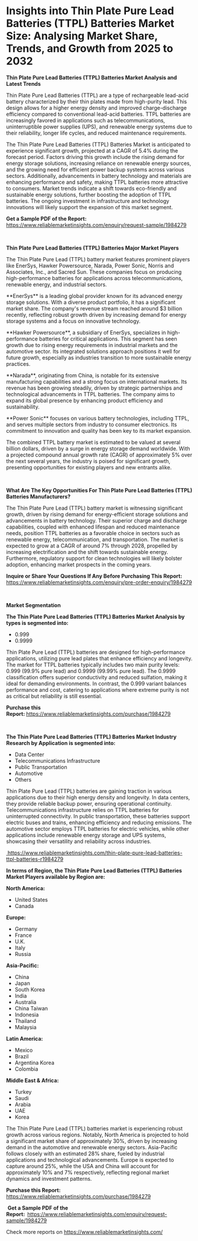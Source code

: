 <p><h1>Insights into Thin Plate Pure Lead Batteries (TTPL) Batteries Market Size: Analysing Market Share, Trends, and Growth from 2025 to 2032</h1></p><p><strong>Thin Plate Pure Lead Batteries (TTPL) Batteries Market Analysis and Latest Trends</strong></p>
<p><p>Thin Plate Pure Lead Batteries (TTPL) are a type of rechargeable lead-acid battery characterized by their thin plates made from high-purity lead. This design allows for a higher energy density and improved charge-discharge efficiency compared to conventional lead-acid batteries. TTPL batteries are increasingly favored in applications such as telecommunications, uninterruptible power supplies (UPS), and renewable energy systems due to their reliability, longer life cycles, and reduced maintenance requirements.</p><p>The Thin Plate Pure Lead Batteries (TTPL) Batteries Market is anticipated to experience significant growth, projected at a CAGR of 5.4% during the forecast period. Factors driving this growth include the rising demand for energy storage solutions, increasing reliance on renewable energy sources, and the growing need for efficient power backup systems across various sectors. Additionally, advancements in battery technology and materials are enhancing performance and safety, making TTPL batteries more attractive to consumers. Market trends indicate a shift towards eco-friendly and sustainable energy solutions, further boosting the adoption of TTPL batteries. The ongoing investment in infrastructure and technology innovations will likely support the expansion of this market segment.</p></p>
<p><strong>Get a Sample PDF of the Report:&nbsp;</strong> <a href="https://www.reliablemarketinsights.com/enquiry/request-sample/1984279?utm_campaign=3047&utm_medium=2&utm_source=Github&utm_content=ia&utm_term=07042025&utm_id=thin-plate-pure-lead-batteries-ttpl-batteries">https://www.reliablemarketinsights.com/enquiry/request-sample/1984279</a></p>
<p>&nbsp;</p>
<p><strong>Thin Plate Pure Lead Batteries (TTPL) Batteries Major Market Players</strong></p>
<p><p>The Thin Plate Pure Lead (TTPL) battery market features prominent players like EnerSys, Hawker Powersource, Narada, Power Sonic, Norris and Associates, Inc., and Sacred Sun. These companies focus on producing high-performance batteries for applications across telecommunications, renewable energy, and industrial sectors.</p><p>**EnerSys** is a leading global provider known for its advanced energy storage solutions. With a diverse product portfolio, it has a significant market share. The company's revenue stream reached around $3 billion recently, reflecting robust growth driven by increasing demand for energy storage systems and a focus on innovative technology.</p><p>**Hawker Powersource**, a subsidiary of EnerSys, specializes in high-performance batteries for critical applications. This segment has seen growth due to rising energy requirements in industrial markets and the automotive sector. Its integrated solutions approach positions it well for future growth, especially as industries transition to more sustainable energy practices.</p><p>**Narada**, originating from China, is notable for its extensive manufacturing capabilities and a strong focus on international markets. Its revenue has been growing steadily, driven by strategic partnerships and technological advancements in TTPL batteries. The company aims to expand its global presence by enhancing product efficiency and sustainability.</p><p>**Power Sonic** focuses on various battery technologies, including TTPL, and serves multiple sectors from industry to consumer electronics. Its commitment to innovation and quality has been key to its market expansion.</p><p>The combined TTPL battery market is estimated to be valued at several billion dollars, driven by a surge in energy storage demand worldwide. With a projected compound annual growth rate (CAGR) of approximately 5% over the next several years, the industry is poised for significant growth, presenting opportunities for existing players and new entrants alike.</p></p>
<p>&nbsp;</p>
<p><strong>What Are The Key Opportunities For Thin Plate Pure Lead Batteries (TTPL) Batteries Manufacturers?</strong></p>
<p><p>The Thin Plate Pure Lead (TTPL) battery market is witnessing significant growth, driven by rising demand for energy-efficient storage solutions and advancements in battery technology. Their superior charge and discharge capabilities, coupled with enhanced lifespan and reduced maintenance needs, position TTPL batteries as a favorable choice in sectors such as renewable energy, telecommunication, and transportation. The market is expected to grow at a CAGR of around 7% through 2028, propelled by increasing electrification and the shift towards sustainable energy. Furthermore, regulatory support for clean technologies will likely bolster adoption, enhancing market prospects in the coming years.</p></p>
<p><strong>Inquire or Share Your Questions If Any Before Purchasing This Report:</strong> <a href="https://www.reliablemarketinsights.com/enquiry/pre-order-enquiry/1984279?utm_campaign=3047&utm_medium=2&utm_source=Github&utm_content=ia&utm_term=07042025&utm_id=thin-plate-pure-lead-batteries-ttpl-batteries">https://www.reliablemarketinsights.com/enquiry/pre-order-enquiry/1984279</a></p>
<p>&nbsp;</p>
<p><strong>Market Segmentation</strong></p>
<p><strong>The Thin Plate Pure Lead Batteries (TTPL) Batteries Market Analysis by types is segmented into:</strong></p>
<p><ul><li>0.999</li><li>0.9999</li></ul></p>
<p><p>Thin Plate Pure Lead (TTPL) batteries are designed for high-performance applications, utilizing pure lead plates that enhance efficiency and longevity. The market for TTPL batteries typically includes two main purity levels: 0.999 (99.9% pure lead) and 0.9999 (99.99% pure lead). The 0.9999 classification offers superior conductivity and reduced sulfation, making it ideal for demanding environments. In contrast, the 0.999 variant balances performance and cost, catering to applications where extreme purity is not as critical but reliability is still essential.</p></p>
<p><strong>Purchase this Report:&nbsp;</strong><a href="https://www.reliablemarketinsights.com/purchase/1984279?utm_campaign=3047&utm_medium=2&utm_source=Github&utm_content=ia&utm_term=07042025&utm_id=thin-plate-pure-lead-batteries-ttpl-batteries">https://www.reliablemarketinsights.com/purchase/1984279</a></p>
<p>&nbsp;</p>
<p><strong>The Thin Plate Pure Lead Batteries (TTPL) Batteries Market Industry Research by Application is segmented into:</strong></p>
<p><ul><li>Data Center</li><li>Telecommunications Infrastructure</li><li>Public Transportation</li><li>Automotive</li><li>Others</li></ul></p>
<p><p>Thin Plate Pure Lead (TTPL) batteries are gaining traction in various applications due to their high energy density and longevity. In data centers, they provide reliable backup power, ensuring operational continuity. Telecommunications infrastructure relies on TTPL batteries for uninterrupted connectivity. In public transportation, these batteries support electric buses and trains, enhancing efficiency and reducing emissions. The automotive sector employs TTPL batteries for electric vehicles, while other applications include renewable energy storage and UPS systems, showcasing their versatility and reliability across industries.</p></p>
<p><a href="https://www.reliablemarketinsights.com/thin-plate-pure-lead-batteries-ttpl-batteries-r1984279?utm_campaign=3047&utm_medium=2&utm_source=Github&utm_content=ia&utm_term=07042025&utm_id=thin-plate-pure-lead-batteries-ttpl-batteries">&nbsp;https://www.reliablemarketinsights.com/thin-plate-pure-lead-batteries-ttpl-batteries-r1984279</a></p>
<p><strong>In terms of Region, the Thin Plate Pure Lead Batteries (TTPL) Batteries Market Players available by Region are:</strong></p>
<p>
    <p> <strong> North America: </strong>
        <ul>
            <li>United States</li>
            <li>Canada</li>
        </ul>
        </p> 
    <p> <strong> Europe: </strong>
        <ul>
            <li>Germany</li>
            <li>France</li>
            <li>U.K.</li>
            <li>Italy</li>
            <li>Russia</li>
        </ul>
        </p> 
    <p> <strong> Asia-Pacific: </strong>
        <ul>
            <li>China</li>
            <li>Japan</li>
            <li>South Korea</li>
            <li>India</li>
            <li>Australia</li>
            <li>China Taiwan</li>
            <li>Indonesia</li>
            <li>Thailand</li>
            <li>Malaysia</li>
        </ul>
        </p> 
    <p> <strong> Latin America: </strong>
        <ul>
            <li>Mexico</li>
            <li>Brazil</li>
            <li>Argentina Korea</li>
            <li>Colombia</li>
        </ul>
        </p> 
    <p> <strong> Middle East & Africa: </strong>
        <ul>
            <li>Turkey</li>
            <li>Saudi</li>
            <li>Arabia</li>
            <li>UAE</li>
            <li>Korea</li>
        </ul>
    </p>
    </p>
<p><p>The Thin Plate Pure Lead (TTPL) batteries market is experiencing robust growth across various regions. Notably, North America is projected to hold a significant market share of approximately 30%, driven by increasing demand in the automotive and renewable energy sectors. Asia-Pacific follows closely with an estimated 28% share, fueled by industrial applications and technological advancements. Europe is expected to capture around 25%, while the USA and China will account for approximately 10% and 7% respectively, reflecting regional market dynamics and investment patterns.</p></p>
<p><strong>Purchase this Report: </strong><a href="https://www.reliablemarketinsights.com/purchase/1984279?utm_campaign=3047&utm_medium=2&utm_source=Github&utm_content=ia&utm_term=07042025&utm_id=thin-plate-pure-lead-batteries-ttpl-batteries">https://www.reliablemarketinsights.com/purchase/1984279</a></p>
<p>&nbsp;<strong>Get a Sample PDF of the Report:&nbsp;&nbsp;</strong><a href="https://www.reliablemarketinsights.com/enquiry/request-sample/1984279?utm_campaign=3047&utm_medium=2&utm_source=Github&utm_content=ia&utm_term=07042025&utm_id=thin-plate-pure-lead-batteries-ttpl-batteries">https://www.reliablemarketinsights.com/enquiry/request-sample/1984279</a></p>
<p><strong></strong></p>
<p>Check more reports on <a href="https://www.reliablemarketinsights.com/?utm_campaign=3047&utm_medium=2&utm_source=Github&utm_content=ia&utm_term=07042025&utm_id=thin-plate-pure-lead-batteries-ttpl-batteries">https://www.reliablemarketinsights.com/</a></p>